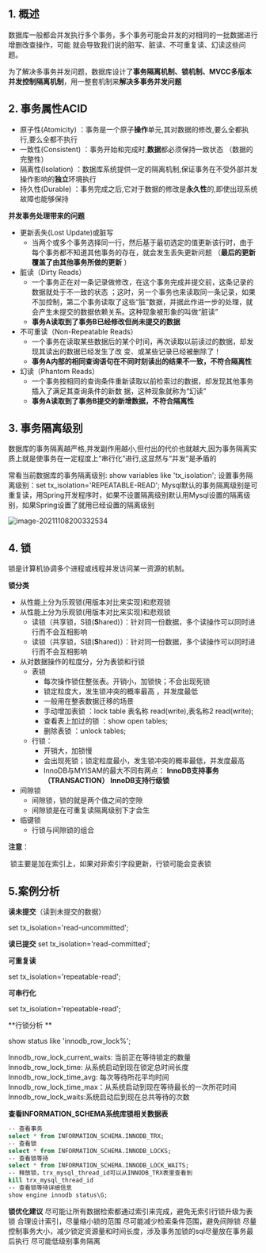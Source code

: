 ## 1. 概述

数据库一般都会并发执行多个事务，多个事务可能会并发的对相同的一批数据进行增删改查操作，可能
就会导致我们说的脏写、脏读、不可重复读、幻读这些问题。  

为了解决多事务并发问题，数据库设计了**事务隔离机制、锁机制、MVCC多版本并发控制隔离机制**，用一整套机制来**解决多事务并发问题**  

## 2. 事务属性ACID

* 原子性(Atomicity)   ：事务是一个原子**操作**单元,其对数据的修改,要么全都执行,要么全都不执行  
* 一致性(Consistent)  ：事务开始和完成时,**数据**都必须保持一致状态  （数据的完整性）
* 隔离性(Isolation)  ：数据库系统提供一定的隔离机制,保证事务在不受外部并发操作影响的**独立**环境执行  
* 持久性(Durable)  ：事务完成之后,它对于数据的修改是**永久性**的,即使出现系统故障也能够保持  

**并发事务处理带来的问题**

* 更新丢失(Lost Update)或脏写  
  * 当两个或多个事务选择同一行，然后基于最初选定的值更新该行时，由于每个事务都不知道其他事务的存在，就会发生丢失更新问题  （**最后的更新覆盖了由其他事务所做的更新** ）
* 脏读（Dirty Reads）  
  * ​	一个事务正在对一条记录做修改，在这个事务完成并提交前，这条记录的数据就处于不一致的状态 ；这时，另一个事务也来读取同一条记录，如果不加控制，第二个事务读取了这些“脏”数据，并据此作进一步的处理，就会产生未提交的数据依赖关系。这种现象被形象的叫做“脏读”  
  * **事务A读取到了事务B已经修改但尚未提交的数据**  
* 不可重读（Non-Repeatable Reads）  
  * 一个事务在读取某些数据后的某个时间，再次读取以前读过的数据，却发现其读出的数据已经发生了改
    变、或某些记录已经被删除了！  
  * **事务A内部的相同查询语句在不同时刻读出的结果不一致，不符合隔离性**  
* 幻读（Phantom Reads）    
  * 一个事务按相同的查询条件重新读取以前检索过的数据，却发现其他事务插入了满足其查询条件的新数
    据，这种现象就称为“幻读”  
  * **事务A读取到了事务B提交的新增数据，不符合隔离性**  

## 3. **事务隔离级别**

数据库的事务隔离越严格,并发副作用越小,但付出的代价也就越大,因为事务隔离实质上就是使事务在一定程度上“串行化”进行,这显然与“并发”是矛盾的  

常看当前数据库的事务隔离级别: show variables like 'tx_isolation';
设置事务隔离级别：set tx_isolation='REPEATABLE-READ';
Mysql默认的事务隔离级别是可重复读，用Spring开发程序时，如果不设置隔离级别默认用Mysql设置的隔离级别，如果Spring设置了就用已经设置的隔离级别  

![image-20211108200332534](C:\Users\Administrator\AppData\Roaming\Typora\typora-user-images\image-20211108200332534.png)

## 4. 锁

锁是计算机协调多个进程或线程并发访问某一资源的机制。  

**锁分类**

* 从性能上分为乐观锁(用版本对比来实现)和悲观锁
* 从性能上分为乐观锁(用版本对比来实现)和悲观锁
  * 读锁（共享锁，S锁(**S**hared)）：针对同一份数据，多个读操作可以同时进行而不会互相影响  
  * 读锁（共享锁，S锁(**S**hared)）：针对同一份数据，多个读操作可以同时进行而不会互相影响  
* 从对数据操作的粒度分，分为表锁和行锁  
  * 表锁
    * 每次操作锁住整张表。开销小，加锁快；不会出现死锁  
    * 锁定粒度大，发生锁冲突的概率最高 ，并发度最低  
    *  一般用在整表数据迁移的场景
    * 手动增加表锁 ：lock table 表名称 read(write),表名称2 read(write);  
    * 查看表上加过的锁  ：show open tables;  
    * 删除表锁  ：unlock tables;  
  * 行锁：
    * 开销大，加锁慢  
    * 会出现死锁；锁定粒度最小，发生锁冲突的概率最低，并发度最高 
    * InnoDB与MYISAM的最大不同有两点：
      **InnoDB支持事务（TRANSACTION）
      InnoDB支持行级锁**   
* 间隙锁
  * 间隙锁，锁的就是两个值之间的空隙  
  * 间隙锁是在可重复读隔离级别下才会生    
* 临键锁
  * 行锁与间隙锁的组合  

**注意**：

​	锁主要是加在索引上，如果对非索引字段更新，行锁可能会变表锁  



## 5.案例分析

**读未提交**（读到未提交的数据）

set tx_isolation='read-uncommitted';  

**读已提交**
set tx_isolation='read-committed';  

**可重复读**

set tx_isolation='repeatable-read';  

**可串行化**

set tx_isolation='repeatable-read';  



**行锁分析 **

show status like 'innodb_row_lock%';  

Innodb_row_lock_current_waits: 当前正在等待锁定的数量
Innodb_row_lock_time: 从系统启动到现在锁定总时间长度
Innodb_row_lock_time_avg: 每次等待所花平均时间
Innodb_row_lock_time_max：从系统启动到现在等待最长的一次所花时间 
Innodb_row_lock_waits:系统启动后到现在总共等待的次数  



**查看INFORMATION_SCHEMA系统库锁相关数据表**

```sql
‐‐ 查看事务
select * from INFORMATION_SCHEMA.INNODB_TRX;
‐‐ 查看锁
select * from INFORMATION_SCHEMA.INNODB_LOCKS;
‐‐ 查看锁等待
select * from INFORMATION_SCHEMA.INNODB_LOCK_WAITS;
‐‐ 释放锁，trx_mysql_thread_id可以从INNODB_TRX表里查看到
kill trx_mysql_thread_id
‐‐ 查看锁等待详细信息
show engine innodb status\G;
```

**锁优化建议**
尽可能让所有数据检索都通过索引来完成，避免无索引行锁升级为表锁
合理设计索引，尽量缩小锁的范围
尽可能减少检索条件范围，避免间隙锁
尽量控制事务大小，减少锁定资源量和时间长度，涉及事务加锁的sql尽量放在事务最后执行
尽可能低级别事务隔离  





